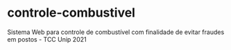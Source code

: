 # controle-combustivel
Sistema Web para controle de combustível com finalidade de evitar fraudes em postos - TCC Unip 2021
